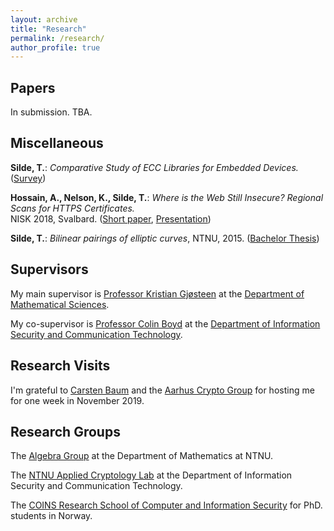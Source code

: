 ```yaml
---
layout: archive
title: "Research"
permalink: /research/
author_profile: true
---
```


## Papers

In submission. TBA.

## Miscellaneous

**Silde, T.**: _Comparative Study of ECC Libraries for Embedded Devices._ ([Survey](https://tjerandsilde.no/files/Comparative-Study-of-ECC-Libraries-for-Embedded-Devices.pdf))

**Hossain, A., Nelson, K.,  Silde, T.**: _Where is the Web Still Insecure? Regional Scans for HTTPS Certificates._  
NISK 2018, Svalbard. ([Short paper](https://tjerandsilde.no/files/Where_is_the_web_still_insecure__Regional_scans_for_HTTPS_certificates.pdf), [Presentation](https://tjerandsilde.no/files/NISK_presentation.pdf))

**Silde, T.**: _Bilinear pairings of elliptic curves_, NTNU, 2015. ([Bachelor Thesis](https://tjerandsilde.no/files/Bachelor_Thesis.pdf))

## Supervisors
My main supervisor is [Professor Kristian Gjøsteen](https://www.ntnu.edu/employees/kristian.gjosteen) at the [Department of Mathematical Sciences](https://www.ntnu.edu/imf).

My co-supervisor is [Professor Colin Boyd](https://www.ntnu.edu/employees/colin.boyd) at the [Department of Information Security and Communication Technology](https://www.ntnu.edu/iik).

## Research Visits
I'm grateful to [Carsten Baum](http://www.carstenbaum.com) and the [Aarhus Crypto Group](https://cs.au.dk/research/cryptography-and-security) for hosting me for one week in November 2019.

## Research Groups
The [Algebra Group](https://www.ntnu.edu/imf/research/algebra) at the Department of Mathematics at NTNU.

The [NTNU Applied Cryptology Lab](https://www.ntnu.edu/iik/nacl-lab) at the Department of Information Security and Communication Technology.

The [COINS Research School of Computer and Information Security](https://coinsrs.no) for PhD. students in Norway.
